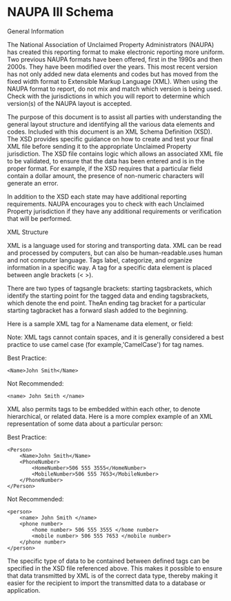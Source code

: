 # NAUPA III Schema

General Information

The National Association of Unclaimed Property Administrators (NAUPA) has 
created this reporting format to make electronic reporting more uniform. 
Two previous NAUPA formats have been offered, first in the 1990s and then 
2000s.  They have been modified over the years. This most recent version 
has not only added new data elements and codes but has moved from the fixed 
width format to Extensible Markup Language (XML).  When using the NAUPA 
format to report, do not mix and match which version is being used.  
Check with the jurisdictions in which you will report to determine which 
version(s) of the NAUPA layout is accepted.

The purpose of this document is to assist all parties with understanding 
the general layout structure and identifying all the various data elements 
and codes. Included with this document is an XML Schema Definition (XSD). 
The XSD provides specific guidance on how to create and test your final XML 
file before sending it to the appropriate Unclaimed Property jurisdiction. 
The XSD file contains logic which allows an associated XML file to be validated, 
to ensure that the data has been entered and is in the proper format. For 
example, if the XSD requires that a particular field contain a dollar amount, 
the presence of non-numeric characters will generate an error.

In addition to the XSD each state may have additional reporting requirements. 
NAUPA encourages you to check with each Unclaimed Property jurisdiction if 
they have any additional requirements or verification that will be performed.

XML Structure

XML is a language used for storing and transporting data.  XML can be read 
and processed by computers, but can also be human-readable.uses human and 
not computer language.  Tags label, categorize, and organize information in 
a specific way.  A tag for a specific data element is placed between angle
brackets (< >). 

There are two types of tagsangle brackets:  starting tagsbrackets, which 
identify the starting point for the tagged data and ending tagsbrackets, 
which denote the end point.  TheAn ending tag bracket for a particular 
starting tagbracket  has a forward slash added to the beginning.  

Here is a sample XML tag for a Namename data element, or field:

Note:  XML tags cannot contain spaces, and it is generally considered a 
best practice to use camel case (for example,'CamelCase') for tag names.

Best Practice:

	<Name>John Smith</Name>
	
Not Recommended:

	<name> John Smith </name>

XML also permits tags to be embedded within each other, to denote hierarchical, 
or related data.  Here is a more complex example of an XML representation of 
some data about a particular person:

Best Practice:

	<Person>
		<Name>John Smith</Name>
		<PhoneNumber>
			<HomeNumber>506 555 3555</HomeNumber>
			<MobileNumber>506 555 7653</MobileNumber>
		</PhoneNumber>
	</Person>

Not Recommended:

	<person>
		<name> John Smith </name>
		<phone number>
			<home number> 506 555 3555 </home number>
			<mobile number> 506 555 7653 </mobile number>
		</phone number>
	</person>

The specific type of data to be contained between defined tags can be specified 
in the XSD file referenced above.  This makes it possible to ensure that data 
transmitted by XML is of the correct data type, thereby making it easier for 
the recipient to import the transmitted data to a database or application.
